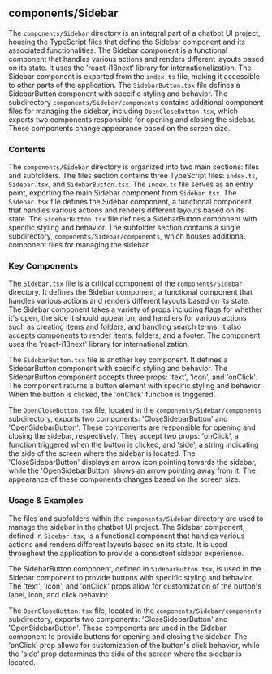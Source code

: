 
## components/Sidebar

The `components/Sidebar` directory is an integral part of a chatbot UI project, housing the TypeScript files that define the Sidebar component and its associated functionalities. The Sidebar component is a functional component that handles various actions and renders different layouts based on its state. It uses the 'react-i18next' library for internationalization. The Sidebar component is exported from the `index.ts` file, making it accessible to other parts of the application. The `SidebarButton.tsx` file defines a SidebarButton component with specific styling and behavior. The subdirectory `components/Sidebar/components` contains additional component files for managing the sidebar, including `OpenCloseButton.tsx`, which exports two components responsible for opening and closing the sidebar. These components change appearance based on the screen size.

### Contents

The `components/Sidebar` directory is organized into two main sections: files and subfolders. The files section contains three TypeScript files: `index.ts`, `Sidebar.tsx`, and `SidebarButton.tsx`. The `index.ts` file serves as an entry point, exporting the main Sidebar component from `Sidebar.tsx`. The `Sidebar.tsx` file defines the Sidebar component, a functional component that handles various actions and renders different layouts based on its state. The `SidebarButton.tsx` file defines a SidebarButton component with specific styling and behavior. The subfolder section contains a single subdirectory, `components/Sidebar/components`, which houses additional component files for managing the sidebar.

### Key Components

The `Sidebar.tsx` file is a critical component of the `components/Sidebar` directory. It defines the Sidebar component, a functional component that handles various actions and renders different layouts based on its state. The Sidebar component takes a variety of props including flags for whether it's open, the side it should appear on, and handlers for various actions such as creating items and folders, and handling search terms. It also accepts components to render items, folders, and a footer. The component uses the 'react-i18next' library for internationalization.

The `SidebarButton.tsx` file is another key component. It defines a SidebarButton component with specific styling and behavior. The SidebarButton component accepts three props: 'text', 'icon', and 'onClick'. The component returns a button element with specific styling and behavior. When the button is clicked, the 'onClick' function is triggered.

The `OpenCloseButton.tsx` file, located in the `components/Sidebar/components` subdirectory, exports two components: 'CloseSidebarButton' and 'OpenSidebarButton'. These components are responsible for opening and closing the sidebar, respectively. They accept two props: 'onClick', a function triggered when the button is clicked, and 'side', a string indicating the side of the screen where the sidebar is located. The 'CloseSidebarButton' displays an arrow icon pointing towards the sidebar, while the 'OpenSidebarButton' shows an arrow pointing away from it. The appearance of these components changes based on the screen size.

### Usage & Examples

The files and subfolders within the `components/Sidebar` directory are used to manage the sidebar in the chatbot UI project. The Sidebar component, defined in `Sidebar.tsx`, is a functional component that handles various actions and renders different layouts based on its state. It is used throughout the application to provide a consistent sidebar experience.

The SidebarButton component, defined in `SidebarButton.tsx`, is used in the Sidebar component to provide buttons with specific styling and behavior. The 'text', 'icon', and 'onClick' props allow for customization of the button's label, icon, and click behavior.

The `OpenCloseButton.tsx` file, located in the `components/Sidebar/components` subdirectory, exports two components: 'CloseSidebarButton' and 'OpenSidebarButton'. These components are used in the Sidebar component to provide buttons for opening and closing the sidebar. The 'onClick' prop allows for customization of the button's click behavior, while the 'side' prop determines the side of the screen where the sidebar is located.
